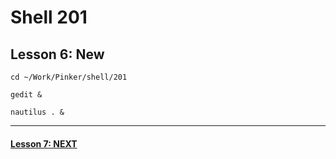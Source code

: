 # Shell 201
## Lesson 6: New

`cd ~/Work/Pinker/shell/201`

`gedit &`

`nautilus . &`
___



#### [Lesson 7: NEXT](https://github.com/inkVerb/pinker/blob/master/201-shell/Lesson-07.md)
